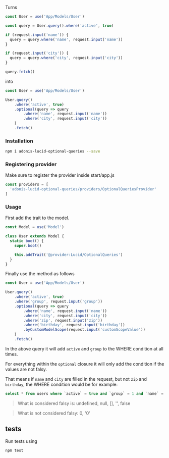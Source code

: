 Turns

```javascript
const User = use('App/Models/User')

const query = User.query().where('active', true)

if (request.input('name')) {
  query = query.where('name', request.input('name'))
}

if (request.input('city')) {
  query = query.where('city', request.input('city'))
}

query.fetch()
```

into

```javascript
const User = use('App/Models/User')

User.query()
    .where('active', true)
    .optional(query => query
        .where('name', request.input('name'))
        .where('city', request.input('city'))
    )
    .fetch()
```


### Installation

```bash
npm i adonis-lucid-optional-queries --save
```

### Registering provider

Make sure to register the provider inside start/app.js

```javascript
const providers = [
  'adonis-lucid-optional-queries/providers/OptionalQueriesProvider'
]
```

### Usage

First add the trait to the model.

```javascript
const Model = use('Model')

class User extends Model {
  static boot() {
    super.boot()

    this.addTrait('@provider:Lucid/OptionalQueries')
  }
}
```

Finally use the method as follows

```javascript
const User = use('App/Models/User')

User.query()
    .where('active', true)
    .where('group', request.input('group'))
    .optional(query => query
        .where('name', request.input('name'))
        .where('city', request.input('city'))
        .where('zip', request.input('zip'))
        .where('birthday', request.input('birthday'))
        .byCustomModelScope(request.input('customScopeValue'))
    )
    .fetch()
```

In the above query it will add `active` and `group` to the WHERE condition at all times. 

For everything within the `optional` closure it will only add the condition if the values are not falsy.

That means if `name` and `city` are filled in the request, but not `zip` and `birthday`, the WHERE condition would be for example:

```sql
select * from users where `active` = true and `group` = 1 and `name` = 'Lukas' and `city` = 'Tokyo';
```

> What is considered falsy is: undefined, null, [], '', false

> What is not considered falsy: 0, '0'

## tests

Run tests using

```javascript
npm test
```